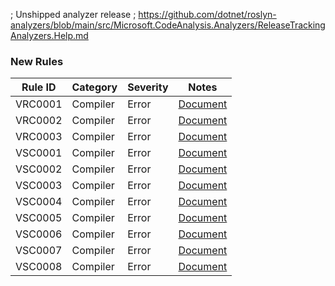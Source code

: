 ﻿; Unshipped analyzer release
; https://github.com/dotnet/roslyn-analyzers/blob/main/src/Microsoft.CodeAnalysis.Analyzers/ReleaseTrackingAnalyzers.Help.md

### New Rules

Rule ID | Category | Severity | Notes
--------|----------|----------|-------
VRC0001 | Compiler | Error | [Document](../../docs/analyzers/udon/VRC0001.md)
VRC0002 | Compiler | Error | [Document](../../docs/analyzers/udon/VRC0002.md)
VRC0003 | Compiler | Error | [Document](../../docs/analyzers/udon/VRC0003.md)
VSC0001 | Compiler | Error | [Document](../../docs/analyzers/udonsharp/VSC0001.md)
VSC0002 | Compiler | Error | [Document](../../docs/analyzers/udonsharp/VSC0002.md)
VSC0003 | Compiler | Error | [Document](../../docs/analyzers/udonsharp/VSC0003.md)
VSC0004 | Compiler | Error | [Document](../../docs/analyzers/udonsharp/VSC0004.md)
VSC0005 | Compiler | Error | [Document](../../docs/analyzers/udonsharp/VSC0005.md)
VSC0006 | Compiler | Error | [Document](../../docs/analyzers/udonsharp/VSC0006.md)
VSC0007 | Compiler | Error | [Document](../../docs/analyzers/udonsharp/VSC0007.md)
VSC0008 | Compiler | Error | [Document](../../docs/analyzers/udonsharp/VSC0008.md)
